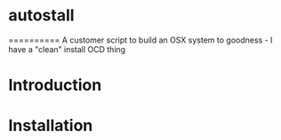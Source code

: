 # autostall
==========
A customer script to build an OSX system to goodness - I have a "clean" install OCD thing 

# Introduction


# Installation
